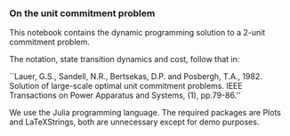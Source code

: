 ### On the unit commitment problem
This notebook contains the dynamic programming solution to a 2-unit commitment problem.

The notation, state transition dynamics and cost, follow that in:

``Lauer, G.S., Sandell, N.R., Bertsekas, D.P. and Posbergh, T.A., 1982. Solution of large-scale optimal unit commitment problems. IEEE Transactions on Power Apparatus and Systems, (1), pp.79-86.''

We use the Julia programming language. The required packages are Plots and LaTeXStrings, both are unnecessary except for demo purposes.